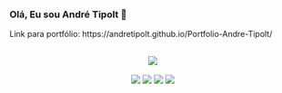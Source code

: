 ### Olá, Eu sou André Tipolt 👋 

<p>Link para portfólio: https://andretipolt.github.io/Portfolio-Andre-Tipolt/</p>
<br/>

<div align="center">
  <div style="display: inline_block">
    <a href="#">
      <img src="https://skillicons.dev/icons?i=java,spring,ts,express,nestjs,nodejs,py,html,css,js,git,mysql,mongodb,postgres" />
    </a>
  </div>
 <br/>
  <div>
    <a href="https://www.linkedin.com/in/andre-tipolt-lopes-65a87b221/" target="_blank"><img src="https://img.shields.io/badge/-LinkedIn-%230077B5?style=for-the-badge&logo=linkedin&logoColor=white" target="_blank"></a>
    <a href = "mailto:andretipoltlopes@gmail.com"><img src="https://img.shields.io/badge/-Gmail-%23333?style=for-the-badge&logo=gmail&logoColor=white" target="_blank"></a>
    <a href="https://instagram.com/tipolt.andre" target="_blank"><img src="https://img.shields.io/badge/-Instagram-%23E4405F?style=for-the-badge&logo=instagram&logoColor=white" target="_blank"></a>
    <a href="https://wa.me/+5511991820977" target="_blank"><img src="https://img.shields.io/badge/WhatsApp-25D366?style=for-the-badge&logo=whatsapp&logoColor=white" target="_blank"></a>
  </div>
